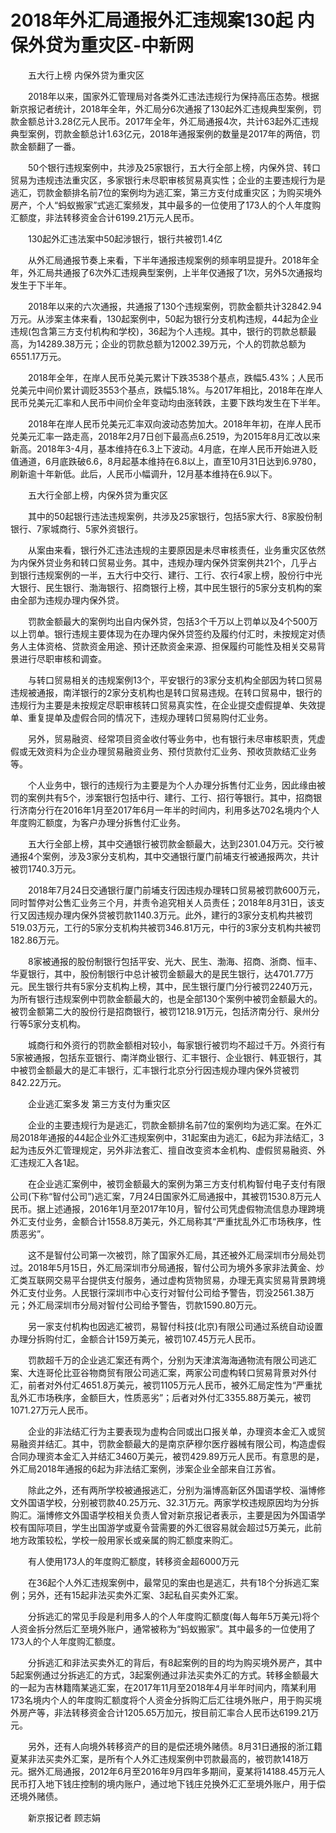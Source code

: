 # 2018年外汇局通报外汇违规案130起 内保外贷为重灾区-中新网

　　五大行上榜 内保外贷为重灾区


　　2018年以来，国家外汇管理局对各类外汇违法违规行为保持高压态势。根据新京报记者统计，2018年全年，外汇局分6次通报了130起外汇违规典型案例，罚款金额总计3.28亿元人民币。2017年全年，外汇局通报4次，共计63起外汇违规典型案例，罚款金额总计1.63亿元，2018年通报案例的数量是2017年的两倍，罚款金额翻了一番。

　　50个银行违规案例中，共涉及25家银行，五大行全部上榜，内保外贷、转口贸易为违规违法重灾区，多家银行未尽职审核贸易真实性；企业的主要违规行为是逃汇，罚款金额排名前7位的案例均为逃汇案，第三方支付成重灾区；为购买境外房产，个人“蚂蚁搬家”式逃汇案频发，其中最多的一位使用了173人的个人年度购汇额度，非法转移资金合计6199.21万元人民币。

　　130起外汇违法案中50起涉银行，银行共被罚1.4亿

　　从外汇局通报节奏上来看，下半年通报违规案例的频率明显提升。2018年全年，外汇局共通报了6次外汇违规典型案例，上半年仅通报了1次，另外5次通报均发生于下半年。

　　2018年以来的六次通报，共通报了130个违规案例，罚款金额共计32842.94万元。从涉案主体来看，130起案例中，50起为银行分支机构违规，44起为企业违规(包含第三方支付机构和学校)，36起为个人违规。其中，银行的罚款总额最高，为14289.38万元；企业的罚款总额为12002.39万元，个人的罚款总额为6551.17万元。

　　2018年全年，在岸人民币兑美元累计下跌3538个基点，跌幅5.43%；人民币兑美元中间价累计调贬3553个基点，跌幅5.18%。与2017年相比，2018年在岸人民币兑美元汇率和人民币中间价全年变动均由涨转跌，主要下跌均发生在下半年。

　　2018年在岸人民币兑美元汇率双向波动态势加大。2018年年初，在岸人民币兑美元汇率一路走高，2018年2月7日创下最高点6.2519，为2015年8月汇改以来新高。2018年3-4月，基本维持在6.3上下波动。4月底，在岸人民币开始进入贬值通道，6月底跌破6.6，8月起基本维持在6.8以上，直至10月31日达到6.9780，刷新逾十年新低。此后，人民币小幅调升，12月基本维持在6.9以下。

　　五大行全部上榜，内保外贷为重灾区

　　其中的50起银行违法违规案例，共涉及25家银行，包括5家大行、8家股份制银行、7家城商行、5家外资银行。

　　从案由来看，银行外汇违法违规的主要原因是未尽审核责任，业务重灾区依然为内保外贷业务和转口贸易业务。其中，违规办理内保外贷案例共21个，几乎占到银行违规案例的一半，五大行中交行、建行、工行、农行4家上榜，股份行中光大银行、民生银行、渤海银行、招商银行上榜，其中民生银行的5家分支机构的案由全部为违规办理内保外贷。

　　罚款金额最大的案例均出自内保外贷，包括3个千万以上罚单以及4个500万以上罚单。银行违规主要体现为在办理内保外贷签约及履约付汇时，未按规定对债务人主体资格、贷款资金用途、预计还款资金来源、担保履约可能性及相关交易背景进行尽职审核和调查。

　　与转口贸易相关的违规案例13个，平安银行的3家分支机构全部因为转口贸易违规被通报，南洋银行的2家分支机构也是转口贸易违规。在转口贸易中，银行的违规行为主要是未按规定尽职审核转口贸易真实性，在企业提交虚假提单、失效提单、重复提单及虚假合同的情况下，违规办理转口贸易购付汇业务。

　　另外，贸易融资、经常项目资金收付等业务中，也有银行未尽审核职责，凭虚假或无效资料为企业办理贸易融资业务、预付货款付汇业务、预收货款结汇业务等。

　　个人业务中，银行的违规行为主要是为个人办理分拆售付汇业务，因此缘由被罚的案例共有5个，涉案银行包括中行、建行、工行、招行等银行。其中，招商银行济南分行在2016年1月至2017年6月一年半的时间内，利用多达702名境内个人年度购汇额度，为客户办理分拆售付汇业务。

　　五大行全部上榜，其中交通银行被罚款金额最大，达到2301.04万元。交行被通报4个案例，涉及3家分支机构，其中交通银行厦门前埔支行被通报两次，共计被罚1740.3万元。

　　2018年7月24日交通银行厦门前埔支行因违规办理转口贸易被罚款600万元，同时暂停对公售汇业务三个月，并责令追究相关人员责任；2018年8月31日，该支行又因违规办理内保外贷被罚款1140.3万元。此外，建行的3家分支机构共被罚519.03万元，工行的5家分支机构共被罚346.81万元，中行的3家分支机构共被罚182.86万元。

　　8家被通报的股份制银行包括平安、光大、民生、渤海、招商、浙商、恒丰、华夏银行，其中，股份制银行中总计被罚金额最大的是民生银行，达4701.77万元。民生银行共有5家分支机构上榜，其中，民生银行厦门分行被罚2240万元，为所有银行违规案例中罚款金额最大的，也是全部130个案例中被罚金额最大的。被罚金额第二大的股份行是招商银行，被罚1218.91万元，包括济南分行、泉州分行等5家分支机构。

　　城商行和外资行的罚款金额相对较小，每家银行被罚均不超过千万。外资行有5家被通报，包括东亚银行、南洋商业银行、汇丰银行、企业银行、韩亚银行，其中被罚金额最大的是汇丰银行，汇丰银行北京分行因违规办理内保外贷被罚842.22万元。

　　企业逃汇案多发 第三方支付为重灾区

　　企业的主要违规行为是逃汇，罚款金额排名前7位的案例均为逃汇案。在外汇局2018年通报的44起企业外汇违规案例中，31起案由为逃汇，6起为非法结汇，3起为违反外汇管理规定，另外非法套汇、擅自改变资本金机构、虚假贸易融资、外汇违规汇入各1起。

　　在企业逃汇案例中，被罚金额最大的案例为第三方支付机构智付电子支付有限公司(下称“智付公司”)逃汇案，7月24日国家外汇局通报中，其被罚1530.8万元人民币。据上述通报，2016年1月至2017年10月，智付公司凭虚假物流信息办理跨境外汇支付业务，金额合计1558.8万美元，外汇局称其“严重扰乱外汇市场秩序，性质恶劣”。

　　这不是智付公司第一次被罚，除了国家外汇局，其还被外汇局深圳市分局处罚过。2018年5月15日，外汇局深圳市分局通报，智付公司为境外多家非法黄金、炒汇类互联网交易平台提供支付服务，通过虚构货物贸易，办理无真实贸易背景跨境外汇支付业务。人民银行深圳市中心支行对智付公司给予警告，罚没2561.38万元；外汇局深圳市分局对智付公司给予警告，罚款1590.80万元。

　　另一家支付机构也因逃汇被罚，易智付科技(北京)有限公司通过系统自动设置办理分拆购付汇，金额合计159万美元，被罚107.45万元人民币。

　　罚款超千万的企业逃汇案还有两个，分别为天津滨海海通物流有限公司逃汇案、大连哥伦比亚谷物商贸有限公司逃汇案，两家公司虚构转口贸易背景对外付汇，前者对外付汇4651.8万美元，被罚1105万元人民币，被外汇局定性为“严重扰乱外汇市场秩序，金额巨大，性质恶劣”；后者对外付汇3355.88万美元，被罚1071.27万元人民币。

　　企业的非法结汇行为主要表现为虚构合同或出口报关单，办理资本金汇入或贸易融资并结汇。其中，罚款金额最大的是南京萨穆尔医疗器械有限公司，构造虚假合同办理资本金汇入并结汇3460万美元，被罚429.89万元人民币。有意思的是，外汇局2018年通报的6起为非法结汇案例，涉案企业全部来自江苏省。

　　除此之外，还有两所学校被通报逃汇，分别为淄博高新区外国语学校、淄博修文外国语学校，分别被罚款40.25万元、32.31万元。两家学校违规原因均为分拆购汇。淄博修文外国语学校相关负责人曾对新京报记者表示，主要是因为外国语学校有国际项目，学生出国游学或夏令营需要的外汇很容易就会超过5万美元，此前地方政策较松，学校一般用家长或亲属的购汇额度来购汇。

　　有人使用173人的年度购汇额度，转移资金超6000万元

　　在36起个人外汇违规案例中，最常见的案由也是逃汇，共有18个分拆逃汇案例；另外，还有15起非法买卖外汇案、3起私自买卖外汇案。

　　分拆逃汇的常见手段是利用多人的个人年度购汇额度(每人每年5万美元)将个人资金拆分然后汇至境外账户，通常被称为“蚂蚁搬家”。其中最多的一位使用了173人的个人年度购汇额度。

　　分拆逃汇和非法买卖外汇的背后，有8起案例的目的均为购买境外房产，其中5起案例通过分拆逃汇的方式，3起案例通过非法买卖外汇的方式。转移金额最大的一起为吉林籍隋某逃汇案，在2017年11月至2018年4月半年时间内，隋某利用173名境内个人的年度购汇额度将个人资金分拆购汇后汇往境外账户，用于购买境外房产等，非法转移资金合计1205.65万加元，按目前汇率合人民币达6199.21万元。

　　另外，还有人向境外转移资产的目的是偿还境外赌债。8月31日通报的浙江籍夏某非法买卖外汇案，是所有个人外汇违规案例中罚款最高的，被罚款1418万元。据外汇局通报，2012年6月至2016年9月四年多期间，夏某将14188.45万元人民币打入地下钱庄控制的境内账户，通过地下钱庄兑换外汇汇至境外账户，用于偿还境外赌债。

　　新京报记者 顾志娟
